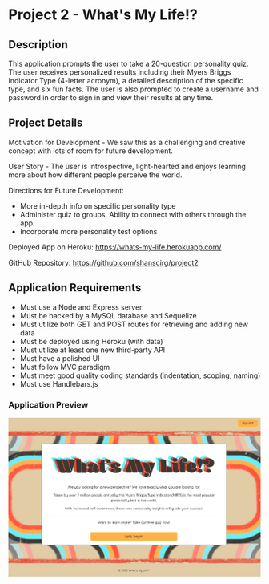 # Project 2 - What's My Life!?

## Description
This application prompts the user to take a 20-question personality quiz. The user receives personalized results including their Myers Briggs Indicator Type (4-letter acronym), a detailed description of the specific type, and six fun facts. The user is also prompted to create a username and password in order to sign in and view their results at any time.

## Project Details
Motivation for Development - We saw this as a challenging and creative concept with lots of room for future development. 

User Story - The user is introspective, light-hearted and enjoys learning more about how different people perceive the  world.

Directions for Future Development:
* More in-depth info on specific personality type
* Administer quiz to groups. Ability to connect with others through the app.
* Incorporate more personality test options

Deployed App on Heroku: https://whats-my-life.herokuapp.com/

GitHub Repository: https://github.com/shanscirg/project2

## Application Requirements
* Must use a Node and Express server
* Must be backed by a MySQL database and Sequelize
* Must utilize both GET and POST routes for retrieving and adding new data
* Must be deployed using Heroku (with data)
* Must utilize at least one new third-party API
* Must have a polished UI
* Must follow MVC paradigm
* Must meet good quality coding standards (indentation, scoping, naming)
* Must use Handlebars.js

### Application Preview
![](/public/assets/img/updatedLanding.png)
